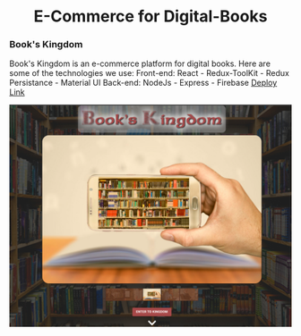 <h1 align="center">E-Commerce for Digital-Books</h1>

### Book's Kingdom

Book's Kingdom is an e-commerce platform for digital books. Here are some of the technologies we use:
Front-end: React - Redux-ToolKit - Redux Persistance - Material UI
Back-end: NodeJs - Express - Firebase
<a href="https://www.book-kingom.com.ar/">Deploy Link</a>

<img alt="" src="https://github.com/MLSalerno/MLSalerno/blob/57fa326eb0ab14b9c7c64348fea9f1f88856e5d9/Books%20Kingdom.png">
